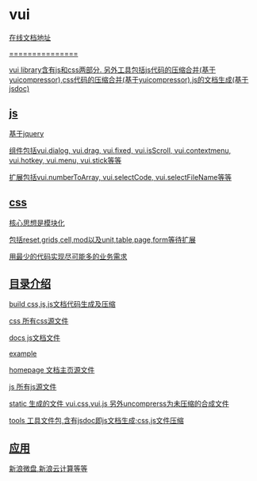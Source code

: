 <h1>vui</h1>
<p><a href="http://putaoshu.github.com/vui/" target="_blank">在线文档地址</p>
<p>===============</p>
<p>vui library含有js和css两部分. 另外工具包括js代码的压缩合并(基于yuicompressor),css代码的压缩合并(基于yuicompressor),js的文档生成(基于jsdoc)</p>

<h2>js</h2>
<p>基于jquery</p>
<p>组件包括vui.dialog, vui.drag, vui.fixed, vui.isScroll, vui.contextmenu, vui.hotkey, vui.menu, vui.stick等等</p>
<p>扩展包括vui.numberToArray, vui.selectCode, vui.selectFileName等等</p>

<h2>css</h2>
<p>核心思想是模块化</p>
<p>包括reset,grids,cell,mod以及unit,table,page,form等待扩展</p>
<p>用最少的代码实现尽可能多的业务需求</p>

<h2>目录介绍</h2>
<p>build css,js,js文档代码生成及压缩</p>
<p>css 所有css源文件</p>
<p>docs js文档文件</p>
<p>example </p>
<p>homepage 文档主页源文件</p>
<p>js 所有js源文件</p>
<p>static 生成的文件 vui.css,vui.js 另外uncomprerss为未压缩的合成文件</p>
<p>tools 工具文件包,含有jsdoc即js文档生成;css,js文件压缩</p>

<h2>应用</h2>
<p>新浪微盘,新浪云计算等等</p>